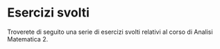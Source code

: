 # Esercizi svolti

Troverete di seguito una serie di esercizi svolti relativi al corso di Analisi Matematica 2.